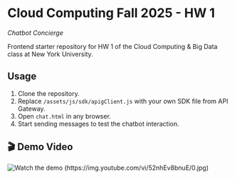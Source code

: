 # Cloud Computing Fall 2025 - HW 1

*Chatbot Concierge*

Frontend starter repository for HW 1 of the Cloud Computing & Big Data
class at New York University.

## Usage ##

1. Clone the repository.
2. Replace `/assets/js/sdk/apigClient.js` with your own SDK file from API
   Gateway.
3. Open `chat.html` in any browser.
4. Start sending messages to test the chatbot interaction.
 
 ## 🎬 Demo Video  
![Watch the demo
(https://img.youtube.com/vi/52nhEv8bnuE/0.jpg)](https://youtu.be/52nhEv8bnuE)


